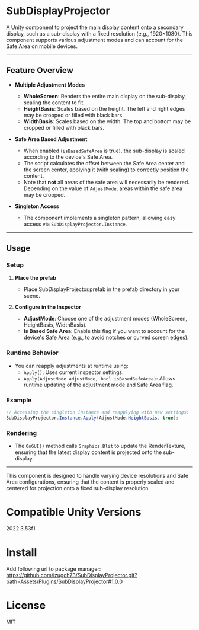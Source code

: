 # SubDisplayProjector

A Unity component to project the main display content onto a secondary display, such as a sub-display with a fixed resolution (e.g., 1920×1080). This component supports various adjustment modes and can account for the Safe Area on mobile devices.

---

## Feature Overview

- **Multiple Adjustment Modes**
    - **WholeScreen**: Renders the entire main display on the sub-display, scaling the content to fit.
    - **HeightBasis**: Scales based on the height. The left and right edges may be cropped or filled with black bars.
    - **WidthBasis**: Scales based on the width. The top and bottom may be cropped or filled with black bars.

- **Safe Area Based Adjustment**
    - When enabled (`isBasedSafeArea` is true), the sub-display is scaled according to the device's Safe Area.
    - The script calculates the offset between the Safe Area center and the screen center, applying it (with scaling) to correctly position the content.
    - Note that **not** all areas of the safe area will necessarily be rendered. Depending on the value of `AdjustMode`, areas within the safe area may be cropped.

- **Singleton Access**
    - The component implements a singleton pattern, allowing easy access via `SubDisplayProjector.Instance`.

---

## Usage

### Setup

1. **Place the prefab**
    - Place SubDisplayProjector.prefab in the prefab directory in your scene.

2. **Configure in the Inspector**
    - **AdjustMode**: Choose one of the adjustment modes (WholeScreen, HeightBasis, WidthBasis).
    - **Is Based Safe Area**: Enable this flag if you want to account for the device's Safe Area (e.g., to avoid notches or curved screen edges).

### Runtime Behavior

- You can reapply adjustments at runtime using:
    - `Apply()`: Uses current inspector settings.
    - `Apply(AdjustMode adjustMode, bool isBasedSafeArea)`: Allows runtime updating of the adjustment mode and Safe Area flag.

### Example

```csharp
// Accessing the singleton instance and reapplying with new settings:
SubDisplayProjector.Instance.Apply(AdjustMode.HeightBasis, true);
```

### Rendering

- The `OnGUI()` method calls `Graphics.Blit` to update the RenderTexture, ensuring that the latest display content is projected onto the sub-display.

---

This component is designed to handle varying device resolutions and Safe Area configurations, ensuring that the content is properly scaled and centered for projection onto a fixed sub-display resolution.


# Compatible Unity Versions
2022.3.53f1

# Install
Add following url to package manager:
https://github.com/izugch73/SubDisplayProjector.git?path=Assets/Plugins/SubDisplayProjector#1.0.0

# License
MIT